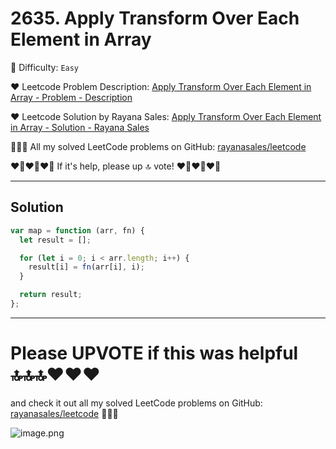 # 2635. Apply Transform Over Each Element in Array

🌱 Difficulty: `Easy`

❤️ Leetcode Problem Description: [Apply Transform Over Each Element in Array - Problem - Description](https://leetcode.com/problems/apply-transform-over-each-element-in-array/)

❤️ Leetcode Solution by Rayana Sales: [Apply Transform Over Each Element in Array - Solution - Rayana Sales](https://leetcode.com/problems/apply-transform-over-each-element-in-array/solutions/5733939/the-easiest-solution-simple-to-understand-javascript-solution/)

💁🏻‍♀️ All my solved LeetCode problems on GitHub: [rayanasales/leetcode](https://github.com/rayanasales/leetcode)

❤️‍🔥❤️‍🔥❤️‍🔥 If it's help, please up 🔝 vote! ❤️‍🔥❤️‍🔥❤️‍🔥

---

## Solution

```javascript []
var map = function (arr, fn) {
  let result = [];

  for (let i = 0; i < arr.length; i++) {
    result[i] = fn(arr[i], i);
  }

  return result;
};
```

---

# Please UPVOTE if this was helpful 🔝🔝🔝❤️❤️❤️

and check it out all my solved LeetCode problems on GitHub: [rayanasales/leetcode](https://github.com/rayanasales/leetcode) 🤙😚🤘

![image.png](https://assets.leetcode.com/users/images/57bce3b1-56e2-4c20-9cdf-b61fef26b93b_1725494158.6252415.png)
